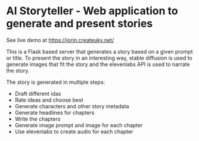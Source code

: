 # AI Storyteller - Web application to generate and present stories
See live demo at https://jorin.createuky.net/

This is a Flask based server that generates a story based on a given prompt or title.
To present the story in an interesting way, stable diffusion is used to generate images that fit the story and the elevenlabs API is used to narrate the story.

The story is generated in multiple steps:
- Draft different idas
- Rate ideas and choose best
- Generate characters and other story metadata
- Generate headlines for chapters
- Write the chapters
- Generate image prompt and image for each chapter
- Use elevenlabs to create audio for each chapter
